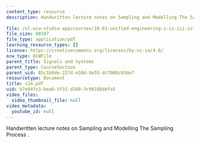```yaml
---
content_type: resource
description: Handwritten lecture notes on Sampling and Modelling The Sampling Process
  .
file: /ol-ocw-studio-app/courses/16-01-unified-engineering-i-ii-iii-iv-fall-2005-spring-2006/b7e04fe3bea05f31d2603c9816bbbfa5_s24.pdf
file_size: 80107
file_type: application/pdf
learning_resource_types: []
license: https://creativecommons.org/licenses/by-nc-sa/4.0/
ocw_type: OCWFile
parent_title: Signals and Systems
parent_type: CourseSection
parent_uid: 85c1b0de-227d-e38d-9a55-dc7008c03de7
resourcetype: Document
title: s24.pdf
uid: b7e04fe3-bea0-5f31-d260-3c9816bbbfa5
video_files:
  video_thumbnail_file: null
video_metadata:
  youtube_id: null
---
```

Handwritten lecture notes on Sampling and Modelling The Sampling Process .